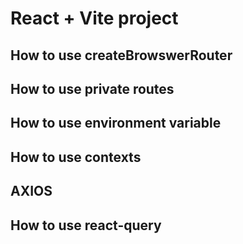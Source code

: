 # React + Vite project

## How to use createBrowswerRouter

## How to use private routes

## How to use environment variable

## How to use contexts

## AXIOS

## How to use react-query